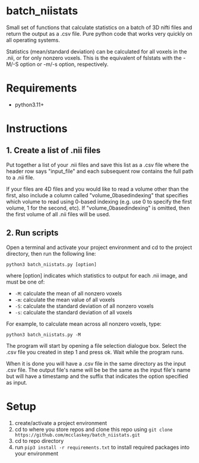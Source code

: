 # batch_niistats
Small set of functions that calculate statistics on a batch of 3D nifti files and return the output as a .csv file. Pure python code that works very quickly on all operating systems.

Statistics (mean/standard deviation) can be calculated for all voxels in the .nii, or for only nonzero voxels. This is the equivalent of fslstats with the -M/-S option or -m/-s option, respectively.

# Requirements
* python3.11+

# Instructions

## 1. Create a list of .nii files
Put together a list of your .nii files and save this list as a .csv file where the header row says "input_file" and each subsequent row contains the full path to a .nii file. 

If your files are 4D files and you would like to read a volume other than the first, also include a column called "volume_0basedindexing" that specifies which volume to read using 0-based indexing (e.g. use 0 to specify the first volume, 1 for the second, etc). If "volume_0basedindexing" is omitted, then the first volume of all .nii files will be used.

## 2. Run scripts 

Open a terminal and activate your project environment and cd to the project directory, then run the following line:
```
python3 batch_niistats.py [option]
```
where [option] indicates which statistics to output for each .nii image, and must be one of: 
- `-M`: calculate the mean of all nonzero voxels
- `-m`: calculate the mean value of all voxels
- `-S`: calculate the standard deviation of all nonzero voxels
- `-s`: calculate the standard deviation of all voxels

For example, to calculate mean across all nonzero voxels, type:

```
python3 batch_niistats.py -M
```

The program will start by opening a file selection dialogue box. Select the .csv file you created in step 1 and press ok. Wait while the program runs.

When it is done you will have a .csv file in the same directory as the input .csv file. The output file's name will be be the same as the input file's name but will have a timestamp and the suffix that indicates the option specified as input. 

# Setup 
1. create/activate a project environment
2. cd to where you store repos and clone this repo using `git clone https://github.com/mcclaskey/batch_niistats.git`
3. cd to repo directory
4. run `pip3 install -r requirements.txt` to install required packages into your environment
